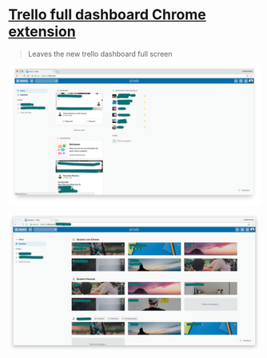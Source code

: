 # [Trello full dashboard Chrome extension](https://chrome.google.com/webstore/detail/trello-full-dashboard/lbljkcdfoichomiafmpbimhjajgnijgp)

> Leaves the new trello dashboard full screen

![screenshot full dashboad 1](/screenshots/trello-dashboard-full-screen-1.png "screenshot full dashboad 1")

![screenshot full dashboad 2](/screenshots/trello-dashboard-full-screen-2.png "screenshot full dashboad 2")
